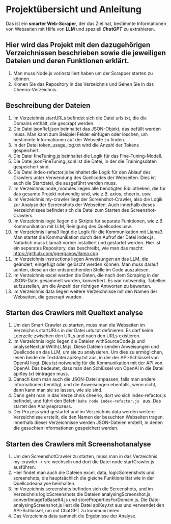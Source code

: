# Projektübersicht und Anleitung

Das ist ein **smarter Web-Scraper**, der das Ziel hat, bestimmte Informationen von Webseiten mit Hilfe von **LLM** und speziell ***ChatGPT*** zu extrahieren.

## Hier wird das Projekt mit den dazugehörigen Verzeichnissen beschrieben sowie die jeweiligen Dateien und deren Funktionen erklärt.

1. Man muss Node.js vorinstalliert haben um der Scrapper starten zu können.
2. Klonen Sie das Repository in das Verzeichnis und Gehen Sie in das Cheerio-Verzeichnis.



## Beschreibung der Dateien

1. Im Verzeichnis startURLs befindet sich die Datei urls.txt, die die Domains enthält, die gescrapt werden.
2. Die Datei jsonRef.json beinhaltet das JSON-Objekt, das befüllt werden muss. Man kann zum Beispiel Felder einfügen oder löschen, um bestimmte Informationen auf der Webseite zu finden.
3. In der Datei token_usage_log.txt wird die Anzahl der Tokens gespeichert.
4. Die Datei fineTuning.js beinhaltet die Logik für das Fine-Tuning-Modell.
5. Die Datei jsonFineTuning.jsonl ist die Datei, in der die Trainingsdaten gespeichert sind.
6. Die Datei index-refactor.js beinhaltet die Logik für den Ablauf des Crawlers unter Verwendung des Quellcodes der Webseiten. Dies ist auch die Startdatei, die ausgeführt werden muss.
7. Im Verzeichnis node_modules liegen alle benötigten Bibliotheken, die für das gesamte Projekt notwendig sind, wie z.B. axios, cheerio, usw.
8. Im Verzeichnis my-crawler liegt der Screenshot-Crawler, also die Logik zur Analyse der Screenshots der Webseiten. Auch innerhalb dieses Verzeichnisses befindet sich die Datei zum Starten des Screenshot-Crawlers.
9. Im Verzeichnis logic liegen die Skripte für separate Funktionen, wie z.B. Kommunikation mit LLM, Reinigung des Quellcodes usw.
10. Im Verzeichnis llama3 liegt die Logik für die Kommunikation mit Llama3. Man startet die Kommunikation durch den Aufruf der Datei index.js. Natürlich muss Llama3 vorher installiert und gestartet werden. Hier ist ein separates Repository, das beschreibt, wie man das macht: https://github.com/ggerganov/llama.cpp
11. Im Verzeichnis instructions liegen Anweisungen an das LLM, die geändert, eingefügt oder gelöscht werden können. Man muss darauf achten, diese an der entsprechenden Stelle im Code auszulesen.
12. Im Verzeichnis excel werden die Daten, die nach dem Scraping in der JSON-Datei gesammelt wurden, konvertiert. Es war notwendig, Tabellen aufzustellen, um die Anzahl der richtigen Antworten zu bewerten.
13. Im Verzeichnis data liegen weitere Verzeichnisse mit den Namen der Webseiten, die gescrapt wurden.


## Starten des Crawlers mit Queltext analyse


1. Um den Smart Crawler zu starten, muss man die Webseiten im Verzeichnis startURLs in der Datei urls.txt definieren. Es darf keine Leerzeile zwischen den URLs und nach den URLs existieren.
2. Im Verzeichnis logic liegen die Dateien withSourceCode.js und analyseNextLinkWithLLM.js. Diese Dateien senden Anweisungen und Quellcode an das LLM, um sie zu analysieren. Um dies zu ermöglichen, lesen beide die Textdatei apiKey.txt aus, in der der API-Schlüssel von OpenAI liegt. Dies ist notwendig für die Kommunikation mit der API von OpenAI. Das bedeutet, dass man den Schlüssel von OpenAI in die Datei apiKey.txt eintragen muss.
3. Danach kann man auch die JSON-Datei anpassen, falls man andere Informationen benötigt, und die Anweisungen ebenfalls, wenn nicht, dann kann man sie so lassen, wie sie sind.
4. Dann geht man in das Verzeichnis cheerio, dort wo sich index-refactor.js befindet, und führt den Befehl ```bahs node index-refactor.js ``` aus. Das startet den Analyseprozess.
5. Der Prozess wird gestartet und im Verzeichnis data werden weitere Verzeichnisse erstellt, die den Namen der besuchten Webseiten tragen. Innerhalb dieser Verzeichnisse werden JSON-Dateien erstellt, in denen die gesuchten Informationen gespeichert werden.

## Starten des Crawlers mit Screenshotanalyse

1. Um den ScreenshotCrawler zu starten, muss man in das Verzeichnis my-crawler -> src wechseln und dort die Datei node startCrawler.js ausführen.
2. Hier findet man auch die Dateien excel, data, logicScreenshots und screenshots, die hauptsächlich die gleiche Funktionalität wie in der Quellcodeanalyse beinhalten.
3. Im Verzeichnis screenshots befinden sich die Screenshots, und im Verzeichnis logicScreenshots die Dateien analysingScreenshot.js, convertImageToBase64.js und storePropertiesForDomain.js. Die Datei analysingScreenshot.js liest die Datei apiKey.txt aus und verwendet den API-Schlüssel, um mit ChatGPT zu kommunizieren.
4. Das Verzeichnis data sammelt die Ergebnisse der Analyse.




